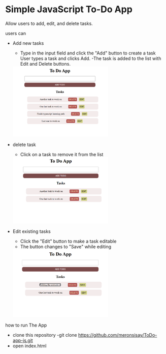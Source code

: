 

# Simple JavaScript To-Do App
Allow users to add, edit, and delete tasks.

users can
 - Add new tasks
     - Type in the input field and click the "Add" button to create a task
     User types a task and clicks Add.
     -The task is added to the list with Edit and Delete buttons.
     <img src="./screenshots/AddandDisplayTodos.png" alt="Task Added" width="300"/>
- delete task
     - Click on a task to remove it from the list
    <img src="./screenshots/DeleteTodos.png" alt="Task Deleted" width="300"/>

 - Edit existing tasks
     - Click the "Edit" button to make a task editable
     - The button changes to "Save" while editing
     <img src="./screenshots/EditTodos.png" alt="Task Deleted" width="300"/>
 

how to run The App
 - clone this repository
      -git clone https://github.com/meronsisay/ToDo-app-js.git
 - open index.html